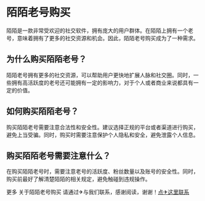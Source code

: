 # 陌陌老号购买

陌陌是一款非常受欢迎的社交软件，拥有庞大的用户群体。在陌陌上拥有一个老号，意味着拥有了更多的社交资源和机会。因此，陌陌老号购买成为了一种需求。

## 为什么购买陌陌老号？

陌陌老号拥有更多的社交资源，可以帮助用户更快地扩展人脉和社交圈。同时，一些拥有高活跃度的老号还可能拥有一定的影响力，对于个人或者商业来说都具有一定的价值。

## 如何购买陌陌老号？

购买陌陌老号需要注意合法性和安全性。建议选择正规的平台或者渠道进行购买，避免上当受骗。同时，购买时需要注意保护个人隐私和安全，避免泄露个人信息。

## 购买陌陌老号需要注意什么？

在购买陌陌老号时，需要注意老号的活跃度、粉丝数量以及账号的安全性。同时，购买前最好了解清楚陌陌的相关规定，避免触碰到违规操作。

更多 关于陌陌老号购买 请通过✈与我们联系，感谢阅读，谢谢！[点✈这里联系](https://1.k02.cc)